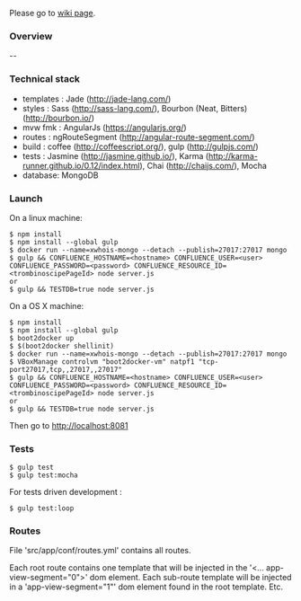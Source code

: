 Please go to [wiki page](https://github.com/xebia-france/xwhois/wiki).

### Overview ###

--


### Technical stack ###

- templates : Jade (http://jade-lang.com/)
- styles : Sass (http://sass-lang.com/), Bourbon (Neat, Bitters) (http://bourbon.io/)
- mvw fmk : AngularJs (https://angularjs.org/)
- routes : ngRouteSegment (http://angular-route-segment.com/)
- build : coffee (http://coffeescript.org/), gulp (http://gulpjs.com/)
- tests : Jasmine (http://jasmine.github.io/), Karma (http://karma-runner.github.io/0.12/index.html), Chai (http://chaijs.com/), Mocha
- database: MongoDB


### Launch ###

On a linux machine:

```
$ npm install
$ npm install --global gulp
$ docker run --name=xwhois-mongo --detach --publish=27017:27017 mongo
$ gulp && CONFLUENCE_HOSTNAME=<hostname> CONFLUENCE_USER=<user> CONFLUENCE_PASSWORD=<password> CONFLUENCE_RESOURCE_ID=<trombinoscipePageId> node server.js
or
$ gulp && TESTDB=true node server.js
```

On a OS X machine:

```
$ npm install
$ npm install --global gulp
$ boot2docker up
$ $(boot2docker shellinit)
$ docker run --name=xwhois-mongo --detach --publish=27017:27017 mongo
$ VBoxManage controlvm "boot2docker-vm" natpf1 "tcp-port27017,tcp,,27017,,27017"
$ gulp && CONFLUENCE_HOSTNAME=<hostname> CONFLUENCE_USER=<user> CONFLUENCE_PASSWORD=<password> CONFLUENCE_RESOURCE_ID=<trombinoscipePageId> node server.js
or
$ gulp && TESTDB=true node server.js
```

Then go to [http://localhost:8081](http://localhost:8081)


### Tests ###

```
$ gulp test
$ gulp test:mocha
```

For tests driven development :

```
$ gulp test:loop
```


### Routes ###

File 'src/app/conf/routes.yml' contains all routes.

Each root route contains one template that will be injected in the '<... app-view-segment="0">' dom element.
Each sub-route template will be injected in a 'app-view-segment="1"' dom element found in the root template.
Etc.

